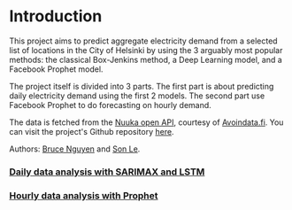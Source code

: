 Introduction
============

This project aims to predict aggregate electricity demand from a selected list of locations in the City of Helsinki by using the 3 arguably most popular methods: the classical Box-Jenkins method, a Deep Learning model, and a Facebook Prophet model.

The project itself is divided into 3 parts. The first part is about predicting daily electricity demand using the first 2 models. The second part use Facebook Prophet to do forecasting on hourly demand.

The data is fetched from the [Nuuka open API](https://helsinki-openapi.nuuka.cloud/swagger/index.html#/), courtesy of [Avoindata.fi](www.avoindata.fi). You can visit the project's Github repository [here](https://quan-possible.github.io/energy-demand-prediction).

Authors: [Bruce Nguyen](https://github.com/quan-possible) and [Son Le](https://github.com/SonAlexLe).

### [Daily data analysis with SARIMAX and LSTM](https://quan-possible.github.io/energy-demand-prediction/daily)

### [Hourly data analysis with Prophet](https://quan-possible.github.io/energy-demand-prediction/hourly)

